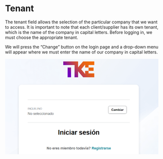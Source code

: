 # Tenant

The tenant field allows the selection of the particular company that we want to access. It 
is important to note that each client/supplier has its own tenant, which is the name of the 
company in capital letters. Before logging in, we must choose the appropriate tenant. 

We will press the “Change” button on the login page and a drop-down menu will appear 
where we must enter the name of our company in capital letters.  

![Captura_de_pantalla_2025-01-14_152158](images/login_TKE.png)
